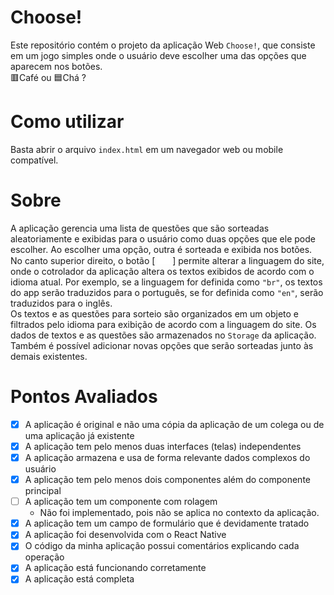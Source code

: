 # Choose!

Este repositório contém o projeto da aplicação Web `Choose!`, que
consiste em um jogo simples onde o usuário deve escolher uma das opções
que aparecem nos botões. <br>
🟥Café ou 🟦Chá ?

# Como utilizar

Basta abrir o arquivo `index.html` em um navegador web ou mobile compatível.

# Sobre

A aplicação gerencia uma lista de questões que são sorteadas aleatoriamente e exibidas para o usuário como duas opções que ele pode escolher. Ao escolher uma opção, outra é sorteada e exibida nos botões.<br>
No canto superior direito, o botão [ <img style="width: 20px" src="./src/assets/language-icon.png"> ] permite alterar a linguagem do site, onde o cotrolador da aplicação altera os textos exibidos de acordo com o idioma atual. Por exemplo, se a linguagem for definida como `"br"`, os textos do app serão traduzidos para o português, se for definida como `"en"`, serão traduzidos para o inglês. <br>
Os textos e as questões para sorteio são organizados em um objeto e filtrados pelo idioma para exibição de acordo com a linguagem do site. Os dados de textos e as questões são armazenados no `Storage` da aplicação.<br>
Também é possível adicionar novas opções que serão sorteadas junto às demais existentes.

# Pontos Avaliados

- [X] A aplicação é original e não uma cópia da aplicação de um colega ou de uma aplicação já existente
- [X] A aplicação tem pelo menos duas interfaces (telas) independentes
- [X] A aplicação armazena e usa de forma relevante dados complexos do usuário
- [X] A aplicação tem pelo menos dois componentes além do componente principal
- [ ] A aplicação tem um componente com rolagem
    - Não foi implementado, pois não se aplica no contexto da aplicação.
- [X] A aplicação tem um campo de formulário que é devidamente tratado
- [X] A aplicação foi desenvolvida com o React Native
- [X] O código da minha aplicação possui comentários explicando cada operação
- [X] A aplicação está funcionando corretamente
- [X] A aplicação está completa